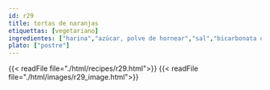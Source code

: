 ```yaml
---
id: r29
title: tortas de naranjas
etiquettas: [vegetariano]
ingredientes: ["harina","azúcar, polve de hornear","sal","bicarbonata de soda","mantequilla","naranja"]
plato: ["postre"]
---
```


{{< readFile file="./html/recipes/r29.html">}}
{{< readFile file="./html/images/r29_image.html">}}
